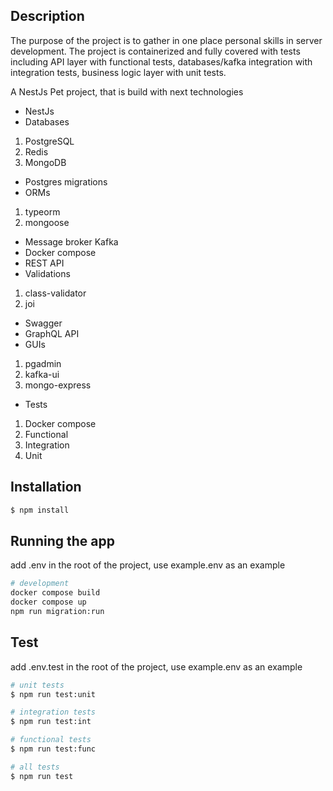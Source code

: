 ## Description

The purpose of the project is to gather in one place personal skills in server development. The project is containerized and fully covered with tests including API layer with functional tests, databases/kafka integration with integration tests, business logic layer with unit tests.

A NestJs Pet project, that is build with next technologies
- NestJs
- Databases
 1. PostgreSQL
 2. Redis
 3. MongoDB
- Postgres migrations
- ORMs
 1. typeorm
 2. mongoose
- Message broker Kafka
- Docker compose
- REST API
- Validations
 1. class-validator
 2. joi
- Swagger
- GraphQL API
- GUIs
 1. pgadmin
 2. kafka-ui
 3. mongo-express
- Tests
 1. Docker compose
 2. Functional
 3. Integration
 4. Unit

## Installation

```bash
$ npm install
```

## Running the app

add .env in the root of the project, use example.env as an example

```bash
# development
docker compose build
docker compose up
npm run migration:run
```

## Test

add .env.test in the root of the project, use example.env as an example

```bash
# unit tests
$ npm run test:unit

# integration tests
$ npm run test:int

# functional tests
$ npm run test:func

# all tests
$ npm run test
```
